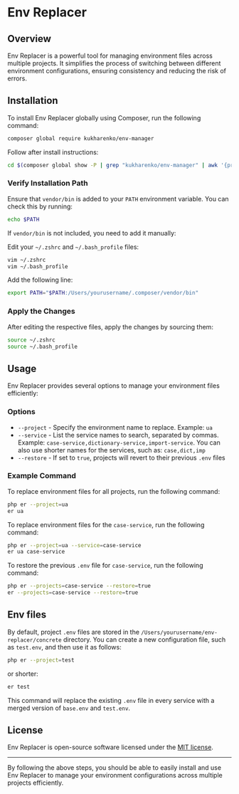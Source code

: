 # Env Replacer

## Overview

Env Replacer is a powerful tool for managing environment files across multiple projects. It simplifies the process of switching between different environment configurations, ensuring consistency and reducing the risk of errors.

## Installation

To install Env Replacer globally using Composer, run the following command:

```bash
composer global require kukharenko/env-manager
```
Follow after install instructions:
```bash
cd $(composer global show -P | grep "kukharenko/env-manager" | awk '{print $2}') && composer install
```
### Verify Installation Path

Ensure that `vendor/bin` is added to your `PATH` environment variable. You can check this by running:

```bash
echo $PATH
```

If `vendor/bin` is not included, you need to add it manually:


Edit your `~/.zshrc` and `~/.bash_profile` files:

```bash
vim ~/.zshrc
vim ~/.bash_profile
```

Add the following line:

```bash
export PATH="$PATH:/Users/yourusername/.composer/vendor/bin"
```

### Apply the Changes

After editing the respective files, apply the changes by sourcing them:

```bash
source ~/.zshrc
source ~/.bash_profile
```

## Usage

Env Replacer provides several options to manage your environment files efficiently:

### Options

- `--project` - Specify the environment name to replace. Example: `ua`
- `--service` - List the service names to search, separated by commas. Example: `case-service,dictionary-service,import-service`. You can also use shorter names for the services, such as: `case,dict,imp`
- `--restore` - If set to `true`, projects will revert to their previous `.env` files

### Example Command

To replace environment files for all projects, run the following command:

```bash
php er --project=ua
er ua
```

To replace environment files for the `case-service`, run the following command:

```bash
php er --project=ua --service=case-service
er ua case-service
```

To restore the previous `.env` file for `case-service`, run the following command:

```bash
php er --projects=case-service --restore=true
er --projects=case-service --restore=true
```

## Env files

By default, project `.env` files are stored in the `/Users/yourusername/env-replacer/concrete` directory. You can create a new configuration file, such as `test.env`, and then use it as follows:

```sh
php er --project=test
```

or shorter:

```sh
er test
```

This command will replace the existing `.env` file in every service with a merged version of `base.env` and `test.env`.

## License

Env Replacer is open-source software licensed under the [MIT license](LICENSE).

---

By following the above steps, you should be able to easily install and use Env Replacer to manage your environment configurations across multiple projects efficiently.